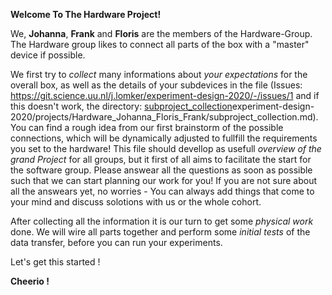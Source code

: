 **Welcome To The Hardware Project!**

We, **Johanna**, **Frank** and **Floris** are the members of the Hardware-Group.
The Hardware group likes to connect all parts of the box with a "master" device if possible. 

We first try to *collect* many informations about *your expectations* for the overall box, as well as the details of your subdevices in the file (Issues: https://git.science.uu.nl/j.lomker/experiment-design-2020/-/issues/1 and if this doesn't work, the directory: [subproject_collection](https://git.science.uu.nl/j.lomker/experiment-design-2020/-/blob/master/projects/Hardware_Johanna_Floris_Frank/subproject_collection.md)experiment-design-2020/projects/Hardware_Johanna_Floris_Frank/subproject_collection.md). You can find a rough idea from our first brainstorm of the possible connections, which will be dynamically adjusted to fullfill the requirements you set to the hardware!
This file should devellop as usefull *overview of the grand Project* for all groups, but it first of all aims to facilitate the start for the software group.
Please answear all the questions as soon as possible such that we can start planning our work for you! 
If you are not sure about all the answears yet, no worries - You can always add things that come to your mind and discuss solotions with us or the whole cohort.

After collecting all the information it is our turn to get some *physical work* done. 
We will wire all parts together and perform some *initial tests* of the data transfer, before you can run your experiments.

Let's get this started !

**Cheerio !**

